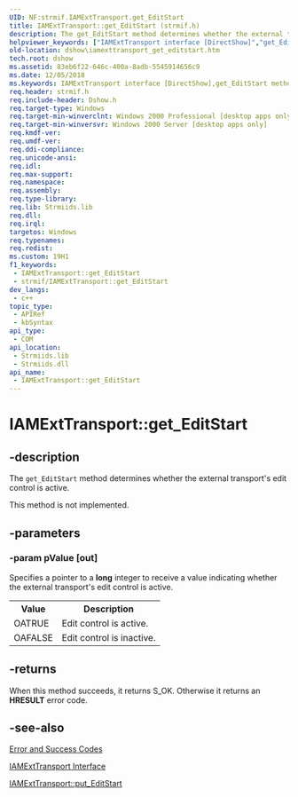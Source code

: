 ```yaml
---
UID: NF:strmif.IAMExtTransport.get_EditStart
title: IAMExtTransport::get_EditStart (strmif.h)
description: The get_EditStart method determines whether the external transport's edit control is active.
helpviewer_keywords: ["IAMExtTransport interface [DirectShow]","get_EditStart method","IAMExtTransport.get_EditStart","IAMExtTransport::get_EditStart","IAMExtTransportget_EditStart","dshow.iamexttransport_get_editstart","get_EditStart","get_EditStart method [DirectShow]","get_EditStart method [DirectShow]","IAMExtTransport interface","strmif/IAMExtTransport::get_EditStart"]
old-location: dshow\iamexttransport_get_editstart.htm
tech.root: dshow
ms.assetid: 83eb6f22-646c-400a-8adb-5545914656c9
ms.date: 12/05/2018
ms.keywords: IAMExtTransport interface [DirectShow],get_EditStart method, IAMExtTransport.get_EditStart, IAMExtTransport::get_EditStart, IAMExtTransportget_EditStart, dshow.iamexttransport_get_editstart, get_EditStart, get_EditStart method [DirectShow], get_EditStart method [DirectShow],IAMExtTransport interface, strmif/IAMExtTransport::get_EditStart
req.header: strmif.h
req.include-header: Dshow.h
req.target-type: Windows
req.target-min-winverclnt: Windows 2000 Professional [desktop apps only]
req.target-min-winversvr: Windows 2000 Server [desktop apps only]
req.kmdf-ver: 
req.umdf-ver: 
req.ddi-compliance: 
req.unicode-ansi: 
req.idl: 
req.max-support: 
req.namespace: 
req.assembly: 
req.type-library: 
req.lib: Strmiids.lib
req.dll: 
req.irql: 
targetos: Windows
req.typenames: 
req.redist: 
ms.custom: 19H1
f1_keywords:
 - IAMExtTransport::get_EditStart
 - strmif/IAMExtTransport::get_EditStart
dev_langs:
 - c++
topic_type:
 - APIRef
 - kbSyntax
api_type:
 - COM
api_location:
 - Strmiids.lib
 - Strmiids.dll
api_name:
 - IAMExtTransport::get_EditStart
---
```


# IAMExtTransport::get_EditStart


## -description

The <code>get_EditStart</code> method determines whether the external transport's edit control is active.



This method is not implemented.

## -parameters

### -param pValue [out]

Specifies a pointer to a <b>long</b> integer to receive a value indicating whether the external transport's edit control is active.

<table>
<tr>
<th>Value
                </th>
<th>Description
                </th>
</tr>
<tr>
<td>OATRUE</td>
<td>Edit control is active.</td>
</tr>
<tr>
<td>OAFALSE</td>
<td>Edit control is inactive.</td>
</tr>
</table>

## -returns

When this method succeeds, it returns S_OK. Otherwise it returns an <b>HRESULT</b> error code.

## -see-also

<a href="/windows/desktop/DirectShow/error-and-success-codes">Error and Success Codes</a>



<a href="/windows/desktop/api/strmif/nn-strmif-iamexttransport">IAMExtTransport Interface</a>



<a href="/windows/desktop/api/strmif/nf-strmif-iamexttransport-put_editstart">IAMExtTransport::put_EditStart</a>

